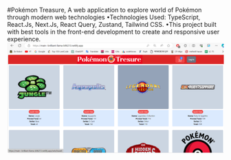 #Pokémon Treasure, A web application to explore world of Pokémon through modern web technologies
•Technologies Used: TypeScript, React.Js, Next.Js, React Query, Zustand, Tailwind CSS.
•This project built with best tools in the front-end development to create and responsive user experience.
<img width="957" alt="Home" src="https://github.com/One-Fist-Man/Pokemon-Treasure/blob/main/pokemon%20treaser.PNG">
